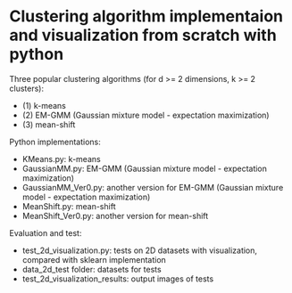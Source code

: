 # Clustering algorithm implementaion and visualization from scratch with python

Three popular clustering algorithms (for d >= 2 dimensions, k >= 2 clusters):  

- (1) k-means  
- (2) EM-GMM (Gaussian mixture model - expectation maximization)  
- (3) mean-shift  

Python implementations:  

- KMeans.py: k-means  
- GaussianMM.py: EM-GMM (Gaussian mixture model - expectation maximization)  
- GaussianMM_Ver0.py: another version for EM-GMM (Gaussian mixture model - expectation maximization)  
- MeanShift.py: mean-shift  
- MeanShift_Ver0.py: another version for mean-shift  

Evaluation and test:  
- test_2d_visualization.py: tests on 2D datasets with visualization, compared with sklearn implementation  
- data_2d_test folder: datasets for tests  
- test_2d_visualization_results: output images of tests  
